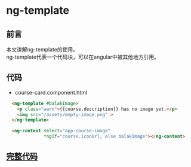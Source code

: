 # ng-template

## 前言

本文讲解ng-template的使用。  
ng-template代表一个代码块，可以在angular中被其他地方引用。


## 代码

* course-card.component.html  

```html
  <ng-template #balakImage>
    <p class="warn">{{course.description}} has no image yet.</p>
    <img src="/assets/empty-image.png" >
  </ng-template>

  <ng-content select="app-course-image"
              *ngIf="course.iconUrl; else balakImage"></ng-content>
```




## [完整代码](https://github.com/qiujiahong/angular-base-examples/tree/ng-template)
